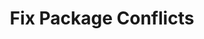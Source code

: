 ---
sidebar_position: 2
title: "Fix Package Conflicts"
sidebar_label: "Fix Package Conflicts"
description: "Resolve package conflicts in Alpine Linux environments - fix conflicting packages, resolve version conflicts, troubleshoot package issues, and manage package incompatibilities."
keywords:
  - "alpine package conflicts"
  - "conflicting packages"
  - "version conflicts"
  - "package incompatibilities"
  - "package troubleshooting"
tags:
  - alpine
  - package-conflicts
  - conflicting-packages
  - version-conflicts
  - troubleshooting
slug: /linux/alpine/troubleshooting/software-conflicts/fix-package-conflicts
---